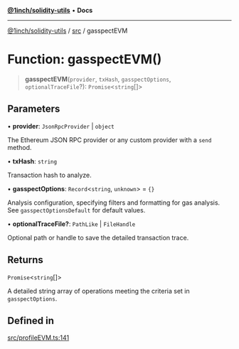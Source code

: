 [**@1inch/solidity-utils**](../../README.md) • **Docs**

***

[@1inch/solidity-utils](../../README.md) / [src](../README.md) / gasspectEVM

# Function: gasspectEVM()

> **gasspectEVM**(`provider`, `txHash`, `gasspectOptions`, `optionalTraceFile`?): `Promise`\<`string`[]\>

## Parameters

• **provider**: `JsonRpcProvider` \| `object`

The Ethereum JSON RPC provider or any custom provider with a `send` method.

• **txHash**: `string`

Transaction hash to analyze.

• **gasspectOptions**: `Record`\<`string`, `unknown`\> = `{}`

Analysis configuration, specifying filters and formatting for gas analysis. See `gasspectOptionsDefault` for default values.

• **optionalTraceFile?**: `PathLike` \| `FileHandle`

Optional path or handle to save the detailed transaction trace.

## Returns

`Promise`\<`string`[]\>

A detailed string array of operations meeting the criteria set in `gasspectOptions`.

## Defined in

[src/profileEVM.ts:141](https://github.com/1inch/solidity-utils/blob/f9426ba6dab1eac9ac07fe3976b8d1cb2d2e5ba1/src/profileEVM.ts#L141)
